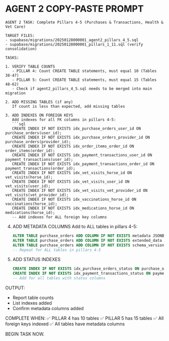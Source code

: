 # AGENT 2 COPY-PASTE PROMPT

```
AGENT 2 TASK: Complete Pillars 4-5 (Purchases & Transactions, Health & Vet Care)

TARGET FILES: 
- supabase/migrations/20250128000001_agent2_pillars_4_5.sql
- supabase/migrations/20250128000001_pillars_1_11.sql (verify consolidation)

TASKS:

1. VERIFY TABLE COUNTS
   - PILLAR 4: Count CREATE TABLE statements, must equal 10 (Tables 38-47)
   - PILLAR 5: Count CREATE TABLE statements, must equal 15 (Tables 48-62)
   - Check if agent2_pillars_4_5.sql needs to be merged into main migration

2. ADD MISSING TABLES (if any)
   If count is less than expected, add missing tables

3. ADD INDEXES ON FOREIGN KEYS
   Add indexes for all FK columns in pillars 4-5:
   ```sql
   CREATE INDEX IF NOT EXISTS idx_purchase_orders_user_id ON purchase_orders(user_id);
   CREATE INDEX IF NOT EXISTS idx_purchase_orders_provider_id ON purchase_orders(provider_id);
   CREATE INDEX IF NOT EXISTS idx_order_items_order_id ON order_items(order_id);
   CREATE INDEX IF NOT EXISTS idx_payment_transactions_user_id ON payment_transactions(user_id);
   CREATE INDEX IF NOT EXISTS idx_payment_transactions_order_id ON payment_transactions(order_id);
   CREATE INDEX IF NOT EXISTS idx_vet_visits_horse_id ON vet_visits(horse_id);
   CREATE INDEX IF NOT EXISTS idx_vet_visits_user_id ON vet_visits(user_id);
   CREATE INDEX IF NOT EXISTS idx_vet_visits_vet_provider_id ON vet_visits(vet_provider_id);
   CREATE INDEX IF NOT EXISTS idx_vaccinations_horse_id ON vaccinations(horse_id);
   CREATE INDEX IF NOT EXISTS idx_medications_horse_id ON medications(horse_id);
   -- Add indexes for ALL foreign key columns
   ```

4. ADD METADATA COLUMNS
   Add to ALL tables in pillars 4-5:
   ```sql
   ALTER TABLE purchase_orders ADD COLUMN IF NOT EXISTS metadata JSONB DEFAULT '{}';
   ALTER TABLE purchase_orders ADD COLUMN IF NOT EXISTS extended_data JSONB DEFAULT '{}';
   ALTER TABLE purchase_orders ADD COLUMN IF NOT EXISTS schema_version INTEGER DEFAULT 1;
   -- Repeat for ALL tables in pillars 4-5
   ```

5. ADD STATUS INDEXES
   ```sql
   CREATE INDEX IF NOT EXISTS idx_purchase_orders_status ON purchase_orders(status);
   CREATE INDEX IF NOT EXISTS idx_payment_transactions_status ON payment_transactions(status);
   -- Add for all tables with status columns
   ```

OUTPUT:
- Report table counts
- List indexes added
- Confirm metadata columns added

COMPLETE WHEN:
✅ PILLAR 4 has 10 tables
✅ PILLAR 5 has 15 tables
✅ All foreign keys indexed
✅ All tables have metadata columns

BEGIN TASK NOW.
```

